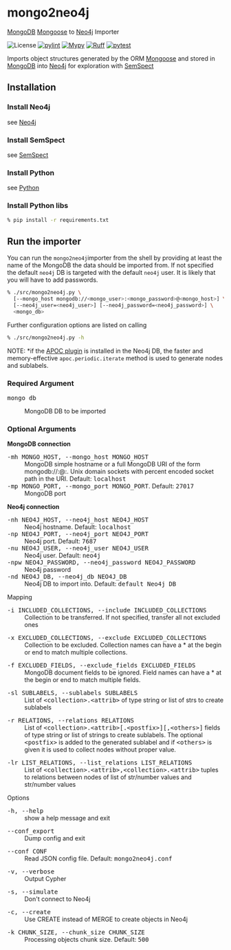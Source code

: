 # mongo2neo4j

[MongoDB](https://www.mongodb.com/) [Mongoose](https://mongoosejs.com/) to [Neo4j](https://neo4j.com/) Importer

![License](https://img.shields.io/github/license/artisan-roaster-scope/artisan.svg)
[![pylint](https://github.com/artisan-roaster-scope/artisan/actions/workflows/pylint.yaml/badge.svg?branch=master&event=push)](https://github.com/artisan-roaster-scope/artisan/actions?query=workflow:pylint+event:push+branch:master)
[![Mypy](https://github.com/artisan-roaster-scope/artisan/actions/workflows/mypy.yml/badge.svg?branch=master)](https://github.com/artisan-roaster-scope/artisan/actions/workflows/mypy.yml)
[![Ruff](https://github.com/artisan-roaster-scope/artisan/actions/workflows/ruff.yaml/badge.svg?branch=master)](https://github.com/artisan-roaster-scope/artisan/actions/workflows/ruff.yaml)
[![pytest](https://github.com/artisan-roaster-scope/artisan/actions/workflows/pytest.yaml/badge.svg?branch=master)](https://github.com/artisan-roaster-scope/artisan/actions/workflows/pytest.yaml)


Imports object structures generated by the ORM [Mongoose](https://mongoosejs.com/) and stored in [MongoDB](https://www.mongodb.com/) into [Neo4j](https://neo4j.com/) for exploration with [SemSpect](https://www.semspect.de/)


## Installation

### Install Neo4j

see [Neo4j](https://neo4j.com/)

### Install SemSpect

see [SemSpect](https://www.semspect.de/)

### Install Python

see [Python](https://python.org/)

### Install Python libs

```sh
% pip install -r requirements.txt
```

## Run the importer

You can run the `mongo2neo4j`importer from the shell by providing at least the name of the MongoDB the data should be imported from. If not specified the default `neo4j` DB is targeted with the default `neo4j` user. It is likely that you will have to add passwords.

```sh
% ./src/mongo2neo4j.py \
  [--mongo_host mongodb://<mongo_user>:<mongo_password>@<mongo_host>] \
  [--neo4j_user=<neo4j_user>] [--neo4j_password=<neo4j_password>] \
  <mongo_db>
```

Further configuration options are listed on calling

```sh
% ./src/mongo2neo4j.py -h
```

NOTE: *if the [APOC plugin](https://neo4j.com/docs/apoc/) is installed in the Neo4j DB, the faster and memory-effective `apoc.periodic.iterate` method is used to generate nodes and sublabels.


### Required Argument

<dl>
  <dt><pre>mongo_db</pre></dt>
  <dd>MongoDB DB to be imported</dd>
</dl>


### Optional Arguments

__MongoDB connection__

<dl>
  <dt><tt>-mh MONGO_HOST, --mongo_host MONGO_HOST</tt></dt>
  <dd>MongoDB simple hostname or a full MongoDB URI of the form mongodb://<user>:<password>@<host>:<port>. Unix domain sockets with percent encoded socket path in the URI. Default: <tt>localhost</tt></dd>
  <dt><tt>-mp MONGO_PORT, --mongo_port MONGO_PORT</tt>. Default: <tt>27017</tt></dt>
  <dd>MongoDB port</dd>
</dl>


__Neo4j connection__

<dl>
  <dt><tt>-nh NEO4J_HOST, --neo4j_host NEO4J_HOST</tt></dt>
  <dd>Neo4j hostname. Default: <tt>localhost</tt></dd>
  <dt><tt>-np NEO4J_PORT, --neo4j_port NEO4J_PORT</tt></dt>
  <dd>Neo4j port. Default: <tt>7687</tt></dd>
  <dt><tt>-nu NEO4J_USER, --neo4j_user NEO4J_USER</tt></dt>
  <dd>Neo4j user. Default: <tt>neo4j</tt></dd>
  <dt><tt>-npw NEO4J_PASSWORD, --neo4j_password NEO4J_PASSWORD</tt></dt>
  <dd>Neo4j password</dd>
  <dt><tt>-nd NEO4J_DB, --neo4j_db NEO4J_DB</tt></dt>
  <dd>Neo4j DB to import into. Default: <tt>default Neo4j DB</tt></dd>
</dl>

Mapping
<dl>
  <dt><tt>-i INCLUDED_COLLECTIONS, --include INCLUDED_COLLECTIONS</tt></dt>
  <dd>Collection to be transferred. If not specified, transfer all not excluded ones</dd>
</dl>
<dl>
  <dt><tt>-x EXCLUDED_COLLECTIONS, --exclude EXCLUDED_COLLECTIONS</tt></dt>
  <dd>Collection to be excluded. Collection names can have a * at the begin or end to match multiple collections.</dd>
</dl>
<dl>
  <dt><tt>-f EXCLUDED_FIELDS, --exclude_fields EXCLUDED_FIELDS</tt></dt>
  <dd>MongoDB document fields to be ignored. Field names can have a * at the begin or end to match multiple fields.</dd>
</dl>
<dl>
  <dt><tt>-sl SUBLABELS, --sublabels SUBLABELS</tt></dt>
  <dd>List of <tt>&lt;collection&gt;.&lt;attrib&gt;</tt> of type string or list of strs to create sublabels</dd>
</dl>
<dl>
  <dt><tt>-r RELATIONS, --relations RELATIONS</tt></dt>
  <dd>List of <tt>&lt;collection&gt;.&lt;attrib&gt;[.&lt;postfix&gt;][,&lt;others&gt;]</tt> fields of type string or list of strings to create sublabels. The optional <tt>&lt;postfix&gt;</tt> is added to the generated sublabel and if <tt>&lt;others&gt;</tt> is given it is used to collect nodes without proper value.</dd>
</dl>
<dl>
  <dt><tt>-lr LIST_RELATIONS, --list_relations LIST_RELATIONS</tt></dt>
  <dd>List of <tt>&lt;collection&gt;.&lt;attrib&gt;,&lt;collection&gt;.&lt;attrib&gt;</tt> tuples to relations between nodes of list of str/number values and str/number values</dd>
</dl>


Options
<dl>
  <dt><tt>-h, --help</tt></dt>
  <dd>show a help message and exit</dd>
</dl>
<dl>
  <dt><tt>--conf_export</tt></dt>
  <dd>Dump config and exit</dd>
</dl>
<dl>
  <dt><tt>--conf CONF</tt></dt>
  <dd>Read JSON config file. Default: <tt>mongo2neo4j.conf</tt></dd>
</dl>
<dl>
  <dt><tt>-v, --verbose</tt></dt>
  <dd>Output Cypher</dd>
</dl>
<dl>
  <dt><tt>-s, --simulate</tt></dt>
  <dd>Don't connect to Neo4j</dd>
</dl>
<dl>
  <dt><tt>-c, --create</tt></dt>
  <dd>Use CREATE instead of MERGE to create objects in Neo4j</dd>
</dl>
<dl>
  <dt><tt>-k CHUNK_SIZE, --chunk_size CHUNK_SIZE</tt></dt>
  <dd>Processing objects chunk size. Default: <tt>500</tt></dd>
</dl>
